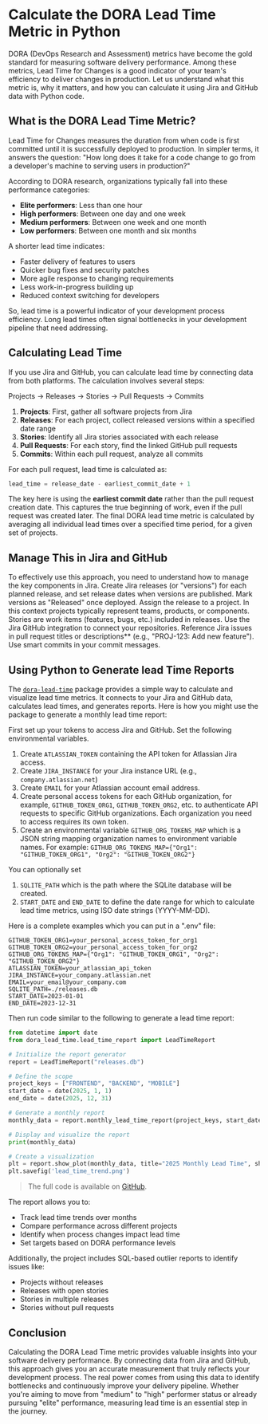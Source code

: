 # Calculate the DORA Lead Time Metric in Python

DORA (DevOps Research and Assessment) metrics have become the gold standard for measuring software delivery performance. Among these metrics, Lead Time for Changes is a good indicator of your team's efficiency to deliver changes in production. Let us understand what this metric is, why it matters, and how you can calculate it using Jira and GitHub data with Python code.

## What is the DORA Lead Time Metric?

Lead Time for Changes measures the duration from when code is first committed until it is successfully deployed to production. In simpler terms, it answers the question: "How long does it take for a code change to go from a developer's machine to serving users in production?"

According to DORA research, organizations typically fall into these performance categories:

- **Elite performers**: Less than one hour
- **High performers**: Between one day and one week
- **Medium performers**: Between one week and one month
- **Low performers**: Between one month and six months

A shorter lead time indicates:

- Faster delivery of features to users
- Quicker bug fixes and security patches
- More agile response to changing requirements
- Less work-in-progress building up
- Reduced context switching for developers

So, lead time is a powerful indicator of your development process efficiency. Long lead times often signal bottlenecks in your development pipeline that need addressing.


## Calculating Lead Time

If you use Jira and GitHub, you can calculate lead time by connecting data from both platforms. The calculation involves several steps:

Projects → Releases → Stories → Pull Requests → Commits

1. **Projects**: First, gather all software projects from Jira
2. **Releases**: For each project, collect released versions within a specified date range
3. **Stories**: Identify all Jira stories associated with each release
4. **Pull Requests**: For each story, find the linked GitHub pull requests
5. **Commits**: Within each pull request, analyze all commits

For each pull request, lead time is calculated as:

```python
lead_time = release_date - earliest_commit_date + 1
```

The key here is using the **earliest commit date** rather than the pull request creation date. This captures the true beginning of work, even if the pull request was created later. The final DORA lead time metric is calculated by averaging all individual lead times over a specified time period, for a given set of projects.


## Manage This in Jira and GitHub

To effectively use this approach, you need to understand how to manage the key components in Jira. Create Jira releases (or "versions") for each planned release, and set release dates when versions are published. Mark versions as "Released" once deployed. Assign the release to a project. In this context projects typically represent teams, products, or components. Stories are work items (features, bugs, etc.) included in releases. Use the Jira GitHub integration to connect your repositories. Reference Jira issues in pull request titles or descriptions** (e.g., "PROJ-123: Add new feature"). Use smart commits in your commit messages.


## Using Python to Generate lead Time Reports

The [`dora-lead-time`](https://pypi.org/project/dora-lead-time-metric/) package provides a simple way to calculate and visualize lead time metrics. It connects to your Jira and GitHub data, calculates lead times, and generates reports. Here is how you might use the package to generate a monthly lead time report:

First set up your tokens to access Jira and GitHub. Set the following environmental variables.

1. Create `ATLASSIAN_TOKEN` containing the API token for Atlassian Jira access.
2. Create `JIRA_INSTANCE` for your Jira instance URL (e.g., `company.atlassian.net`)
3. Create `EMAIL` for your Atlassian account email address.
4. Create personal access tokens for each GitHub organization, for example, `GITHUB_TOKEN_ORG1`, `GITHUB_TOKEN_ORG2`, etc. to authenticate API requests to specific GitHub organizations. Each organization you need to access requires its own token.
5. Create an environmental variable `GITHUB_ORG_TOKENS_MAP` which is a JSON string mapping organization names to environment variable names. For example:
`GITHUB_ORG_TOKENS_MAP={"Org1": "GITHUB_TOKEN_ORG1", "Org2": "GITHUB_TOKEN_ORG2"}`

You can optionally set
1. `SQLITE_PATH` which is the path where the SQLite database will be created.
2. `START_DATE` and `END_DATE` to define the date range for which to calculate lead time metrics, using ISO date strings (YYYY-MM-DD).

Here is a complete examples which you can put in a ".env" file:

```
GITHUB_TOKEN_ORG1=your_personal_access_token_for_org1
GITHUB_TOKEN_ORG2=your_personal_access_token_for_org2
GITHUB_ORG_TOKENS_MAP={"Org1": "GITHUB_TOKEN_ORG1", "Org2": "GITHUB_TOKEN_ORG2"}
ATLASSIAN_TOKEN=your_atlassian_api_token
JIRA_INSTANCE=your_company.atlassian.net
EMAIL=your_email@your_company.com
SQLITE_PATH=./releases.db
START_DATE=2023-01-01
END_DATE=2023-12-31
```

Then run code similar to the following to generate a lead time report:

```python
from datetime import date
from dora_lead_time.lead_time_report import LeadTimeReport

# Initialize the report generator
report = LeadTimeReport("releases.db")

# Define the scope
project_keys = ["FRONTEND", "BACKEND", "MOBILE"]
start_date = date(2025, 1, 1)
end_date = date(2025, 12, 31)

# Generate a monthly report
monthly_data = report.monthly_lead_time_report(project_keys, start_date, end_date)

# Display and visualize the report
print(monthly_data)

# Create a visualization
plt = report.show_plot(monthly_data, title="2025 Monthly Lead Time", show_trend=True)
plt.savefig('lead_time_trend.png')
```

> The full code is available on [GitHub](https://github.com/username/dora-lead-time-metric).

The report allows you to:

- Track lead time trends over months
- Compare performance across different projects
- Identify when process changes impact lead time
- Set targets based on DORA performance levels

Additionally, the project includes SQL-based outlier reports to identify issues like:

- Projects without releases
- Releases with open stories
- Stories in multiple releases
- Stories without pull requests

## Conclusion

Calculating the DORA Lead Time metric provides valuable insights into your software delivery performance. By connecting data from Jira and GitHub, this approach gives you an accurate measurement that truly reflects your development process. The real power comes from using this data to identify bottlenecks and continuously improve your delivery pipeline. Whether you're aiming to move from "medium" to "high" performer status or already pursuing "elite" performance, measuring lead time is an essential step in the journey.
